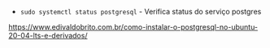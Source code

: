 
* `sudo systemctl status postgresql` - Verifica status do serviço postgres


https://www.edivaldobrito.com.br/como-instalar-o-postgresql-no-ubuntu-20-04-lts-e-derivados/  
